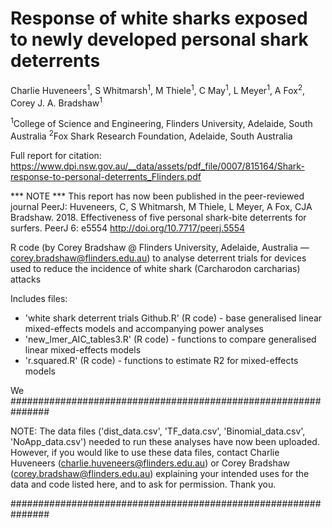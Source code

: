 # Response of white sharks exposed to newly developed personal shark deterrents

Charlie Huveneers<sup>1</sup>, S Whitmarsh<sup>1</sup>, M Thiele<sup>1</sup>, C May<sup>1</sup>, L Meyer<sup>1</sup>, A Fox<sup>2</sup>, Corey J. A. Bradshaw<sup>1</sup>

<sup>1</sup>College of Science and Engineering, Flinders University, Adelaide, South Australia
<sup>2</sup>Fox Shark Research Foundation, Adelaide, South Australia

Full report for citation: https://www.dpi.nsw.gov.au/__data/assets/pdf_file/0007/815164/Shark-response-to-personal-deterrents_Flinders.pdf

*** NOTE *** This report has now been published in the peer-reviewed journal PeerJ: 
Huveneers, C, S Whitmarsh, M Thiele, L Meyer, A Fox, CJA Bradshaw. 2018. Effectiveness of five personal shark-bite deterrents for surfers. PeerJ 6: e5554 http://doi.org/10.7717/peerj.5554

R code (by Corey Bradshaw @ Flinders University, Adelaide, Australia — corey.bradshaw@flinders.edu.au) to analyse deterrent trials for devices used to reduce the incidence of white shark (Carcharodon carcharias) attacks

Includes files:

- 'white shark deterrent trials Github.R' (R code) - base generalised linear mixed-effects models and accompanying power analyses
- 'new_lmer_AIC_tables3.R' (R code) - functions to compare generalised linear mixed-effects models
- 'r.squared.R' (R code) - functions to estimate R2 for mixed-effects models

We
###############################################################

NOTE: The data files ('dist_data.csv', 'TF_data.csv', 'Binomial_data.csv', 'NoApp_data.csv') needed to run these analyses have now been uploaded. However, if you would like to use these data files, contact Charlie Huveneers (charlie.huveneers@flinders.edu.au) or Corey Bradshaw (corey.bradshaw@flinders.edu.au) explaining your intended uses for the data and code listed here, and to ask for permission. Thank you.

###############################################################
